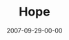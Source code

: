 ---
layout: message
category: message
series: "Love Sex"
title: "Hope"
date: 2007-09-29-00-00
message_id: 467
audio: "http://s3.amazonaws.com/crossroads-media/media/legacy/mp3/Love_Sex_04_Hope_9_30_07_Brian_Tome.mp3"
audio-duration: "50:19"
explicit: "N"
---